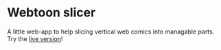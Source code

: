 # Webtoon slicer

A little web-app to help slicing vertical web comics into managable parts.
Try the [live version](https://webtoon-slicer.web.app/)!
